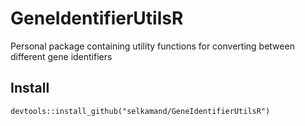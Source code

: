 # GeneIdentifierUtilsR
Personal package containing utility functions for converting between different gene identifiers

## Install
```
devtools::install_github("selkamand/GeneIdentifierUtilsR")
```
